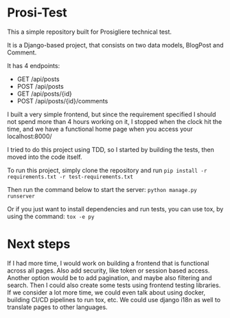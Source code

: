 # Prosi-Test

This a simple repository built for Prosigliere technical test.

It is a Django-based project, that consists on two data models, BlogPost and Comment.

It has 4 endpoints:

- GET /api/posts
- POST /api/posts
- GET /api/posts/{id}
- POST /api/posts/{id}/comments

I built a very simple frontend, but since the requirement specified I should not spend more than 4 hours working on it, I stopped when the clock hit the time, and we have a functional home page when you access your localhost:8000/

I tried to do this project using TDD, so I started by building the tests, then moved into the code itself.

To run this project, simply clone the repository and run
`pip install -r requirements.txt -r test-requirements.txt`

Then run the command below to start the server:
`python manage.py runserver`

Or if you just want to install dependencies and run tests, you can use tox, by using the command:
`tox -e py`



# Next steps

If I had more time, I would work on building a frontend that is functional across all pages.
Also add security, like token or session based access.
Another option would be to add pagination, and maybe also filtering and search.
Then I could also create some tests using frontend testing libraries.
If we consider a lot more time, we could even talk about using docker, building CI/CD pipelines to run tox, etc.
We could use django i18n as well to translate pages to other languages. 